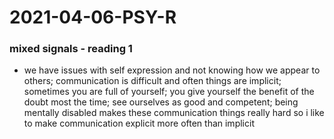 # 2021-04-06-PSY-R
### mixed signals - reading 1
- we have issues with self expression and not knowing how we appear to others; communication is difficult and often things are implicit; sometimes you are full of yourself; you give yourself the benefit of the doubt most the time;  see ourselves as good and competent; being mentally disabled makes these communication things really hard so i like to make communication explicit more often than implicit
